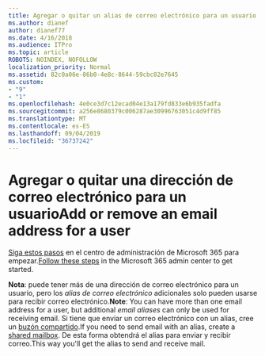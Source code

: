 ```yaml
---
title: Agregar o quitar un alias de correo electrónico para un usuario
ms.author: dianef
author: dianef77
ms.date: 4/16/2018
ms.audience: ITPro
ms.topic: article
ROBOTS: NOINDEX, NOFOLLOW
localization_priority: Normal
ms.assetid: 82c0a06e-86b0-4e8c-8644-59cbc02e7645
ms.custom:
- "9"
- "1"
ms.openlocfilehash: 4e0ce3d7c12ecad04e13a179fd833e6b935fadfa
ms.sourcegitcommit: a256e8680379c006287ae30996763051c4d9ff85
ms.translationtype: MT
ms.contentlocale: es-ES
ms.lasthandoff: 09/04/2019
ms.locfileid: "36737242"
---
```

# <a name="add-or-remove-an-email-address-for-a-user"></a><span data-ttu-id="763c8-102">Agregar o quitar una dirección de correo electrónico para un usuario</span><span class="sxs-lookup"><span data-stu-id="763c8-102">Add or remove an email address for a user</span></span>

<span data-ttu-id="763c8-103">[Siga estos pasos](https://portal.office.com/AdminPortal/Home#/AssistedGuide/addemailoptions) en el centro de administración de Microsoft 365 para empezar.</span><span class="sxs-lookup"><span data-stu-id="763c8-103">[Follow these steps](https://portal.office.com/AdminPortal/Home#/AssistedGuide/addemailoptions) in the Microsoft 365 admin center to get started.</span></span>

 <span data-ttu-id="763c8-104">**Nota**: puede tener más de una dirección de correo electrónico para un usuario, pero los *alias de correo electrónico* adicionales solo pueden usarse para recibir correo electrónico.</span><span class="sxs-lookup"><span data-stu-id="763c8-104">**Note**: You can have more than one email address for a user, but additional  *email aliases*  can only be used for receiving email.</span></span> <span data-ttu-id="763c8-105">Si tiene que enviar un correo electrónico con un alias, cree un [buzón compartido](https://docs.microsoft.com/office365/admin/email/create-a-shared-mailbox).</span><span class="sxs-lookup"><span data-stu-id="763c8-105">If you need to send email with an alias, create a [shared mailbox](https://docs.microsoft.com/office365/admin/email/create-a-shared-mailbox).</span></span> <span data-ttu-id="763c8-106">De esta forma obtendrá el alias para enviar y recibir correo.</span><span class="sxs-lookup"><span data-stu-id="763c8-106">This way you'll get the alias to send and receive mail.</span></span>
  
